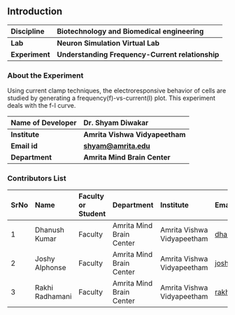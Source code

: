 ## Introduction


<b>Discipline | <b> Biotechnology and Biomedical engineering
:--|:--|
<b> Lab | <b> Neuron Simulation Virtual Lab 
<b> Experiment|     <b> Understanding Frequency-Current relationship

### About the Experiment 

Using current clamp techniques, the electroresponsive behavior of cells are studied by generating a frequency(f)-vs-current(I) plot. This experiment deals with the f-I curve.

<b>Name of Developer | <b> Dr. Shyam Diwakar
:--|:--|
<b> Institute | <b> Amrita Vishwa Vidyapeetham  
<b> Email id|     <b> shyam@amrita.edu
<b> Department |  <b> Amrita Mind Brain Center

### Contributors List

SrNo | Name | Faculty or Student | Department| Institute | Email id
:--|:--|:--|:--|:--|:--|
1 | Dhanush Kumar | Faculty | Amrita Mind Brain Center | Amrita Vishwa Vidyapeetham | dhanushkumar@am.amrita.edu
2 | Joshy Alphonse | Faculty | Amrita Mind Brain Center | Amrita Vishwa Vidyapeetham | joshya@am.amrita.edu
3 | Rakhi Radhamani | Faculty | Amrita Mind Brain Center | Amrita Vishwa Vidyapeetham | rakhir@am.amrita.edu
